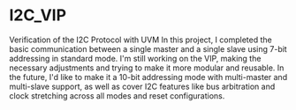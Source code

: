 # I2C_VIP
Verification of the I2C Protocol with UVM
In this project, I completed the basic communication between a single master and a single slave using 7-bit addressing in standard mode.
I'm still working on the VIP, making the necessary adjustments and trying to make it more modular and reusable.
In the future, I'd like to make it a 10-bit addressing mode with multi-master and multi-slave support, as well as cover I2C features like bus arbitration and clock stretching across all modes and reset configurations.
